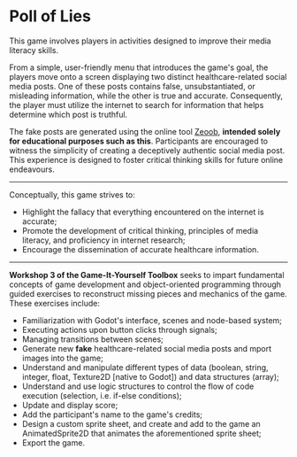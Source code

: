 # Poll of Lies

This game involves players in activities designed to improve their media literacy skills.

From a simple, user-friendly menu that introduces the game's goal, the players move onto a screen displaying two distinct healthcare-related social media posts. One of these posts contains false, unsubstantiated, or misleading information, while the other is true and accurate. Consequently, the player must utilize the internet to search for information that helps determine which post is truthful.

The fake posts are generated using the online tool [Zeoob](https://zeoob.com/), **intended solely for educational purposes such as this**. Participants are encouraged to witness the simplicity of creating a deceptively authentic social media post. This experience is designed to foster critical thinking skills for future online endeavours.

---
Conceptually, this game strives to:
- Highlight the fallacy that everything encountered on the internet is accurate;
- Promote the development of critical thinking, principles of media literacy, and proficiency in internet research;
- Encourage the dissemination of accurate healthcare information.
  
---
**Workshop 3 of the Game-It-Yourself Toolbox** seeks to impart fundamental concepts of game development and object-oriented programming through guided exercises to reconstruct missing pieces and mechanics of the game. These exercises include:  

- Familiarization with Godot's interface, scenes and node-based system;
- Executing actions upon button clicks through signals;
- Managing transitions between scenes;
- Generate new **fake** healthcare-related social media posts and mport images into the game;
- Understand and manipulate different types of data (boolean, string, integer, float, Texture2D [native to Godot]) and data structures (array);
- Understand and use logic structures to control the flow of code execution (selection, i.e. if-else conditions);
- Update and display score;
- Add the participant's name to the game's credits;
- Design a custom sprite sheet, and create and add to the game an AnimatedSprite2D that animates the aforementioned sprite sheet;
- Export the game.

